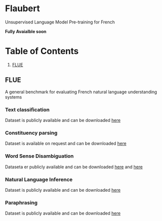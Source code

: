 # Flaubert
Unsupervised Language Model Pre-training for French 

**Fully Avaialble soon**

# Table of Contents
1. [FLUE](#FLUE)

## FLUE
A general benchmark for evaluating French natural language understanding systems
### Text classification
Dataset is publicly available and can be downloaded [here](https://webis.de/data/webis-cls-10.html)

### Constituency parsing
Dataset is available on request and can be downloaded [here](http://dokufarm.phil.hhu.de/spmrl2014/)

### Word Sense Disambiguation
Dataseta er publicly available and can be downloaded [here](https://zenodo.org/record/3549806) and [here](http://www.llf.cnrs.fr/dataset/fse/)

### Natural Language Inference
Dataset is publicly available and can be downloaded [here](https://www.nyu.edu/projects/bowman/xnli/)

### Paraphrasing
Dataset is publicly available and can be downloaded [here](https://github.com/google-research-datasets/paws)
